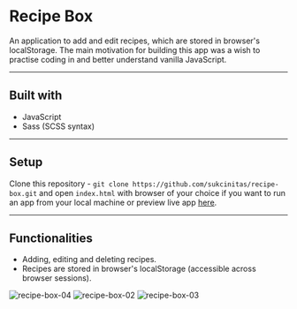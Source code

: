 # Recipe Box
An application to add and edit recipes, which are stored in browser's localStorage. The main motivation for building this app was a wish to practise coding in and better understand vanilla JavaScript.

----

## Built with
- JavaScript
- Sass (SCSS syntax)

----

## Setup
Clone this repository - `git clone https://github.com/sukcinitas/recipe-box.git` and open `index.html` with browser of your choice if you want to run an app from your local machine or
preview live app [here](https://local-recipes.netlify.app/).

----

## Functionalities
- Adding, editing and deleting recipes.
- Recipes are stored in browser's localStorage (accessible across browser sessions).

![recipe-box-04](https://user-images.githubusercontent.com/54353264/98120783-124fcc00-1eb7-11eb-8e89-328f8fd7925b.gif)
![recipe-box-02](https://user-images.githubusercontent.com/54353264/98117820-f518fe80-1eb2-11eb-854f-e16324cd408c.gif)
![recipe-box-03](https://user-images.githubusercontent.com/54353264/98117831-f77b5880-1eb2-11eb-9fca-12cb44787c20.gif)